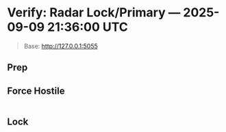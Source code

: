 # Verify: Radar Lock/Primary — 2025-09-09 21:36:00 UTC
> Base: http://127.0.0.1:5055

## Prep

## Force Hostile
```
```

## Lock
```
```
